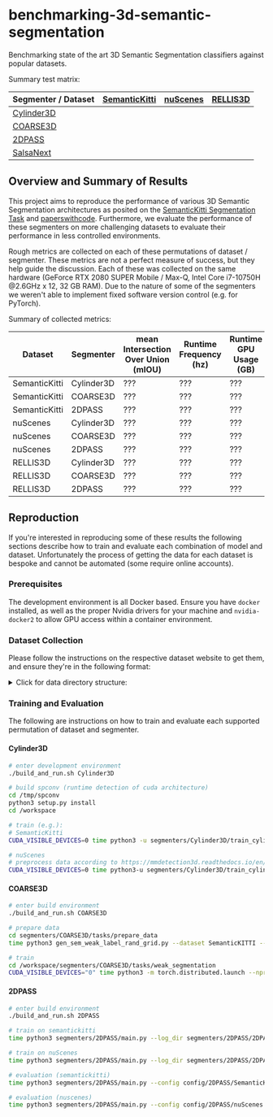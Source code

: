 # benchmarking-3d-semantic-segmentation

Benchmarking state of the art 3D Semantic Segmentation classifiers against popular datasets.

Summary test matrix:

| Segmenter / Dataset | [SemanticKitti](http://www.semantic-kitti.org/dataset.html) | [nuScenes](https://www.nuscenes.org/nuscenes) | [RELLIS3D](https://unmannedlab.github.io/research/RELLIS-3D)
| --- | --- | --- | ---
| [Cylinder3D](https://arxiv.org/pdf/2011.10033.pdf) | | |
| [COARSE3D](https://arxiv.org/pdf/2210.01784.pdf) | | |
| [2DPASS](https://arxiv.org/pdf/2207.04397.pdf) | | |
| [SalsaNext](https://arxiv.org/pdf/2003.03653.pdf) | | | 


## Overview and Summary of Results

This project aims to reproduce the performance of various 3D Semantic Segmentation architectures as posited on the [SemanticKitti Segmentation Task](http://semantic-kitti.org/tasks.html) and [paperswithcode](https://paperswithcode.com/). Furthermore, we evaluate the performance of these segmenters on more challenging datasets to evaluate their performance in less controlled environments.

Rough metrics are collected on each of these permutations of dataset / segmenter. These metrics are not a perfect measure of success, but they help guide the discussion. Each of these was collected on the same hardware (GeForce RTX 2080 SUPER Mobile / Max-Q, Intel Core i7-10750H @2.6GHz x 12, 32 GB RAM). Due to the nature of some of the segmenters we weren't able to implement fixed software version control (e.g. for PyTorch).

Summary of collected metrics:

Dataset | Segmenter | mean Intersection Over Union (mIOU) | Runtime Frequency (hz) | Runtime GPU Usage (GB) | Time to Train (h)
--- | --- | --- | --- | --- | ---
SemanticKitti | Cylinder3D | ??? | ??? | ??? | ???
SemanticKitti | COARSE3D | ??? | ??? | ??? | ???
SemanticKitti | 2DPASS | ??? | ??? | ??? | ???
nuScenes | Cylinder3D | ??? | ??? | ??? | ???
nuScenes | COARSE3D | ??? | ??? | ??? | ???
nuScenes | 2DPASS | ??? | ??? | ??? | ???
RELLIS3D | Cylinder3D | ??? | ??? | ??? | ???
RELLIS3D | COARSE3D | ??? | ??? | ??? | ???
RELLIS3D | 2DPASS | ??? | ??? | ??? | ???

## Reproduction

If you're interested in reproducing some of these results the following sections describe how to train and evaluate each combination of model and dataset. Unfortunately the process of getting the data for each dataset is bespoke and cannot be automated (some require online accounts).

### Prerequisites

The development environment is all Docker based. Ensure you have `docker` installed, as well as the proper Nvidia drivers for your machine and `nvidia-docker2` to allow GPU access within a container environment.

### Dataset Collection

Please follow the instructions on the respective dataset website to get them, and ensure they're in the following format:

<details><summary>Click for data directory structure:</summary><br>

```
.
├── data
│   ├── nuScenes
│   │   ├── lidarseg
│   │   ├── maps
│   │   ├── samples
│   │   ├── sweeps
│   │   ├── v1.0-mini
│   │   ├── v1.0-test
│   │   └── v1.0-trainval
│   └── SemanticKitti
│       └── dataset
│           └── sequences
```

</details>

### Training and Evaluation

The following are instructions on how to train and evaluate each supported permutation of dataset and segmenter.

#### Cylinder3D

```bash
# enter development environment
./build_and_run.sh Cylinder3D

# build spconv (runtime detection of cuda architecture)
cd /tmp/spconv
python3 setup.py install
cd /workspace

# train (e.g.):
# SemanticKitti
CUDA_VISIBLE_DEVICES=0 time python3 -u segmenters/Cylinder3D/train_cylinder_asym.py -y config/Cylinder3D/SemanticKitti.yaml

# nuScenes
# preprocess data according to https://mmdetection3d.readthedocs.io/en/stable/datasets/nuscenes_det.html
CUDA_VISIBLE_DEVICES=0 time python3-u segmenters/Cylinder3D/train_cylinder_asym_nuscenes.py -y config/Cylinder3D/nuScenes.yaml

```

#### COARSE3D

```bash
# enter build environment
./build_and_run.sh COARSE3D

# prepare data
cd segmenters/COARSE3D/tasks/prepare_data
time python3 gen_sem_weak_label_rand_grid.py --dataset SemanticKITTI --dataset_root=/workspace/data/SemanticKitti/dataset/sequences/ --dataset_save=/workspace/results/COARSE3D/SemanticKitti/sequences/ --data_config_path=/workspace/segmenters/COARSE3D/pc_processor/dataset/semantic_kitti/semantic-kitti.yaml

# train
cd /workspace/segmenters/COARSE3D/tasks/weak_segmentation
CUDA_VISIBLE_DEVICES="0" time python3 -m torch.distributed.launch --nproc_per_node=1 --master_port=26889 --use_env main.py /workspace/config/COARSE3D/SemanticKitti.yaml
```

#### 2DPASS

```bash
# enter build environment
./build_and_run.sh 2DPASS

# train on semantickitti
time python3 segmenters/2DPASS/main.py --log_dir segmenters/2DPASS/2DPASS_semkitti --config config/2DPASS/SemanticKitti.yaml --gpu 0

# train on nuScenes
time python3 segmenters/2DPASS/main.py --log_dir segmenters/2DPASS/2DPASS_nusc --config config/2DPASS/nuScenes.yaml --gpu 0

# evaluation (semantickitti)
time python3 segmenters/2DPASS/main.py --config config/2DPASS/SemanticKitti.yaml --gpu 0 --test --num_vote 12 --checkpoint results/2DPASS/SemanticKitti/model_save.pt

# evaluation (nuscenes)
time python3 segmenters/2DPASS/main.py --config config/2DPASS/nuScenes.yaml --gpu 0 --test --num_vote 12 --checkpoint results/2DPASS/nuScenes/model_save.pt
```
